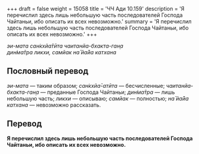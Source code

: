 +++
draft = false
weight = 15058
title = 'ЧЧ Ади 10.159'
description = 'Я перечислил здесь лишь небольшую часть последователей Господа Чайтаньи, ибо описать их всех невозможно.'
summary = 'Я перечислил здесь лишь небольшую часть последователей Господа Чайтаньи, ибо описать их всех невозможно.'
+++

_эи-мата сан̇кхйа̄тӣта чаитанйа-бхакта-ган̣а  
дин̇ма̄тра ликхи, самйак на̄ йа̄йа катхана_

## Пословный перевод

_эи_\-_мата_ — таким образом; _сан̇кхйа̄_\-_атӣта_ — бесчисленные; _чаитанйа_\-_бхакта_\-_ган̣а_ — преданные Господа Чайтаньи; _дин̇ма̄тра_ — лишь небольшую часть; _ликхи_ — описываю; _самйак_ — полностью; _на̄_ _йа̄йа_ _катхана_ — невозможно рассказать.

## Перевод

**Я перечислил здесь лишь небольшую часть последователей Господа Чайтаньи, ибо описать их всех невозможно.**
